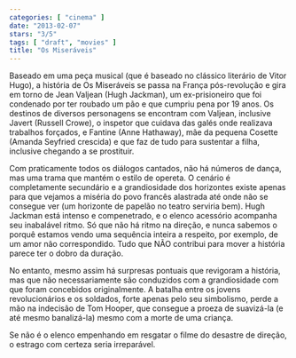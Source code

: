 ```yaml
---
categories: [ "cinema" ]
date: "2013-02-07"
stars: "3/5"
tags: [ "draft", "movies" ]
title: "Os Miseráveis"
---
```

Baseado em uma peça musical (que é baseado no clássico literário
de Vitor Hugo), a história de Os Miseráveis se passa na França
pós-revolução e gira em torno de Jean Valjean (Hugh Jackman), um
ex-prisioneiro que foi condenado por ter roubado um pão e que cumpriu
pena por 19 anos. Os destinos de diversos personagens se encontram com
Valjean, inclusive Javert (Russell Crowe), o inspetor que cuidava das
galés onde realizava trabalhos forçados, e Fantine (Anne Hathaway),
mãe da pequena Cosette (Amanda Seyfried crescida) e que faz de tudo
para sustentar a filha, inclusive chegando a se prostituir.

Com praticamente todos os diálogos cantados, não há números de
dança, mas uma trama que mantém o estilo de opereta. O cenário é
completamente secundário e a grandiosidade dos horizontes existe apenas
para que vejamos a miséria do povo francês alastrada até onde não
se consegue ver (um horizonte de papelão no teatro serviria bem). Hugh
Jackman está intenso e compenetrado, e o elenco acessório acompanha seu
inabalável ritmo. Só que não há ritmo na direção, e nunca sabemos
o porquê estamos vendo uma sequência inteira a respeito, por exemplo,
de um amor não correspondido. Tudo que NÃO contribui para mover a
história parece ter o dobro da duração.

No entanto, mesmo assim há surpresas pontuais que revigoram a história,
mas que não necessariamente são conduzidos com a grandiosidade
com que foram concebidos originalmente. A batalha entre os jovens
revolucionários e os soldados, forte apenas pelo seu simbolismo, perde
a mão na indecisão de Tom Hooper, que consegue a proeza de suavizá-la
(e até mesmo banalizá-la) mesmo com a morte de uma criança.

Se não é o elenco empenhando em resgatar o filme do desastre de
direção, o estrago com certeza seria irreparável.

